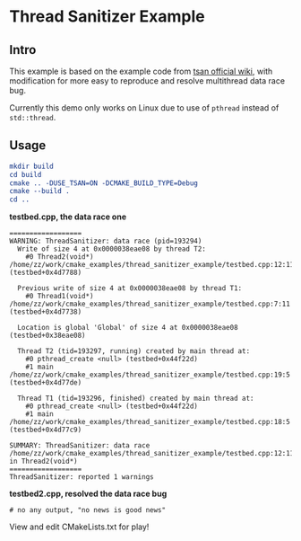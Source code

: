 # Thread Sanitizer Example

## Intro
This example is based on the example code from [tsan official wiki](https://github.com/google/sanitizers/wiki/ThreadSanitizerCppManual), with modification for more easy to reproduce and resolve multithread data race bug.

Currently this demo only works on Linux due to use of `pthread` instead of `std::thread`.

## Usage
```cmake
mkdir build
cd build
cmake .. -DUSE_TSAN=ON -DCMAKE_BUILD_TYPE=Debug
cmake --build .
cd ..
```

**testbed.cpp, the data race one**

```
==================
WARNING: ThreadSanitizer: data race (pid=193294)
  Write of size 4 at 0x0000038eae08 by thread T2:
    #0 Thread2(void*) /home/zz/work/cmake_examples/thread_sanitizer_example/testbed.cpp:12:11 (testbed+0x4d7788)

  Previous write of size 4 at 0x0000038eae08 by thread T1:
    #0 Thread1(void*) /home/zz/work/cmake_examples/thread_sanitizer_example/testbed.cpp:7:11 (testbed+0x4d7738)

  Location is global 'Global' of size 4 at 0x0000038eae08 (testbed+0x38eae08)

  Thread T2 (tid=193297, running) created by main thread at:
    #0 pthread_create <null> (testbed+0x44f22d)
    #1 main /home/zz/work/cmake_examples/thread_sanitizer_example/testbed.cpp:19:5 (testbed+0x4d77de)

  Thread T1 (tid=193296, finished) created by main thread at:
    #0 pthread_create <null> (testbed+0x44f22d)
    #1 main /home/zz/work/cmake_examples/thread_sanitizer_example/testbed.cpp:18:5 (testbed+0x4d77c9)

SUMMARY: ThreadSanitizer: data race /home/zz/work/cmake_examples/thread_sanitizer_example/testbed.cpp:12:11 in Thread2(void*)
==================
ThreadSanitizer: reported 1 warnings
```

**testbed2.cpp, resolved the data race bug**

```
# no any output, "no news is good news"
```

View and edit CMakeLists.txt for play!